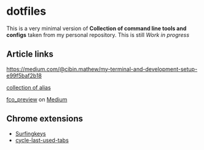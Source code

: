 # dotfiles
This is a very minimal version of **Collection of command line tools and configs** taken from my personal repository. This is still *Work in progress*


## Article links
https://medium.com/@cibin.mathew/my-terminal-and-development-setup-e99f5baf2b18

[collection of alias](alias.sh)

[fco_preview](fco_preview.sh) on [Medium](https://medium.com/@cibin.mathew/fzf-trick-to-do-git-checkout-bdde2364f758)


## Chrome extensions
- [Surfingkeys](https://github.com/brookhong/Surfingkeys/)
- [cycle-last-used-tabs](https://chrome.google.com/webstore/detail/clut-cycle-last-used-tabs/cobieddmkhhnbeldhncnfcgcaccmehgn?hl=en)
